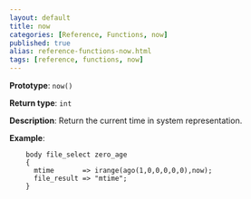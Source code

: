 ```yaml
---
layout: default
title: now
categories: [Reference, Functions, now]
published: true
alias: reference-functions-now.html
tags: [reference, functions, now]
---
```


**Prototype**: `now()`

**Return type**: `int`

**Description**: Return the current time in system representation.

**Example**:

```cf3
    body file_select zero_age
    {
      mtime       => irange(ago(1,0,0,0,0,0),now);
      file_result => "mtime";
    }
```
